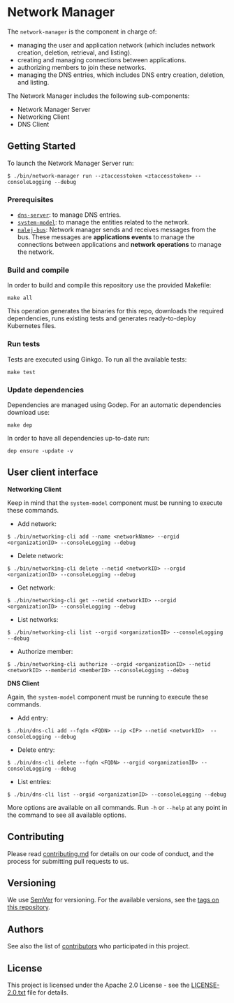 
# Network Manager
The `network-manager` is the component in charge of:
* managing the user and application network (which includes network creation, deletion, retrieval, and listing).
* creating and managing connections between applications.
* authorizing members to join these networks.
* managing the DNS entries, which includes DNS entry creation, deletion, and listing.

The Network Manager includes the following sub-components:
* Network Manager Server
* Networking Client
* DNS Client

## Getting Started

To launch the Network Manager Server run:

`$ ./bin/network-manager run --ztaccesstoken <ztaccesstoken> --consoleLogging --debug`
### Prerequisites

* [`dns-server`](https://github.com/nalej/dns-server): to manage DNS entries. 
* [`system-model`](https://github.com/nalej/system-model): to manage the entities related to the network.
* [`nalej-bus`](https://github.com/nalej/nalej-bus): Network manager sends and receives messages from the bus. These messages are **applications events** to manage the connections between applications and  **network operations** to manage the network.


### Build and compile

In order to build and compile this repository use the provided Makefile:

```
make all
```

This operation generates the binaries for this repo, downloads the required dependencies, runs existing tests and generates ready-to-deploy Kubernetes files.

### Run tests

Tests are executed using Ginkgo. To run all the available tests:

```
make test
```

### Update dependencies

Dependencies are managed using Godep. For an automatic dependencies download use:

```
make dep
```

In order to have all dependencies up-to-date run:

```
dep ensure -update -v
```

## User client interface

**Networking Client**

Keep in mind that the `system-model` component must be running to execute these commands.

-  Add network:

`$ ./bin/networking-cli add --name <networkName> --orgid <organizationID> --consoleLogging --debug`

- Delete network:

`$ ./bin/networking-cli delete --netid <networkID> --orgid <organizationID> --consoleLogging --debug`

- Get network:

`$ ./bin/networking-cli get --netid <networkID> --orgid <organizationID> --consoleLogging --debug`

- List networks:

`$ ./bin/networking-cli list --orgid <organizationID> --consoleLogging --debug`

- Authorize member:

`$ ./bin/networking-cli authorize --orgid <organizationID> --netid <networkID> --memberid <memberID> --consoleLogging --debug`

**DNS Client**

Again, the `system-model` component must be running to execute these commands.

- Add entry:

`$ ./bin/dns-cli add --fqdn <FQDN> --ip <IP> --netid <networkID>  --consoleLogging --debug`

- Delete entry:

`$ ./bin/dns-cli delete --fqdn <FQDN> --orgid <organizationID> --consoleLogging --debug`

- List entries:

`$ ./bin/dns-cli list --orgid <organizationID> --consoleLogging --debug`

More options are available on all commands. Run `-h` or `--help` at any point in the command to see all available options.


## Contributing

Please read [contributing.md](contributing.md) for details on our code of conduct, and the process for submitting pull requests to us.


## Versioning

We use [SemVer](http://semver.org/) for versioning. For the available versions, see the [tags on this repository](https://github.com/nalej/network-manager/tags). 

## Authors

See also the list of [contributors](https://github.com/nalej/network-manager/contributors) who participated in this project.

## License
This project is licensed under the Apache 2.0 License - see the [LICENSE-2.0.txt](LICENSE-2.0.txt) file for details.
